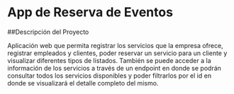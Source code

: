 # App de Reserva de Eventos

##Descripción del Proyecto

Aplicación web que permita registrar los servicios que la empresa ofrece, registrar empleados y clientes, poder reservar un servicio para un cliente y visualizar diferentes tipos de listados. También se puede acceder a la información de los servicios a través de un endpoint en donde se podrán consultar todos los servicios disponibles y poder filtrarlos por el id en donde se visualizará el detalle completo del mismo.
